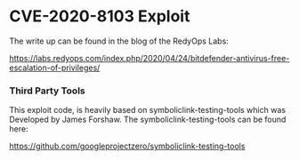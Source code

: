 # CVE-2020-8103 Exploit

The write up can be found in the blog of the RedyOps Labs: 

https://labs.redyops.com/index.php/2020/04/24/bitdefender-antivirus-free-escalation-of-privileges/ 

### Third Party Tools
This exploit code, is heavily based on symboliclink-testing-tools which was Developed by James Forshaw. The symboliclink-testing-tools can be found here:

https://github.com/googleprojectzero/symboliclink-testing-tools
